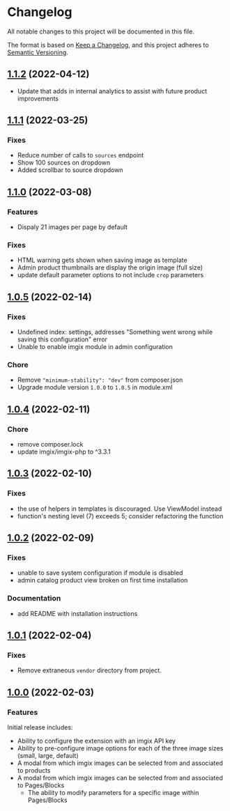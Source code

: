 # Changelog

All notable changes to this project will be documented in this file.

The format is based on [Keep a Changelog](https://keepachangelog.com/en/1.0.0/),
and this project adheres to [Semantic Versioning](https://semver.org/spec/v2.0.0.html).

## [1.1.2](https://github.com/imgix/magento/compare/v1.1.1...v1.1.2) (2022-04-12)

- Update that adds in internal analytics to assist with future product improvements

## [1.1.1](https://github.com/imgix/magento/compare/v1.1.0...v1.1.1) (2022-03-25)

### Fixes

- Reduce number of calls to `sources` endpoint
- Show 100 sources on dropdown
- Added scrollbar to source dropdown

## [1.1.0](https://github.com/imgix/magento/compare/v1.0.5...v1.1.0) (2022-03-08)

### Features

- Dispaly 21 images per page by default

### Fixes

- HTML warning gets shown when saving image as template
- Admin product thumbnails are display the origin image (full size)
- update default parameter options to not include `crop` parameters

## [1.0.5](https://github.com/imgix/magento/compare/v1.0.4...v1.0.5) (2022-02-14)

### Fixes

- Undefined index: settings, addresses "Something went wrong while saving this configuration" error
- Unable to enable imgix module in admin configuration

### Chore

- Remove `"minimum-stability": "dev"` from composer.json
- Upgrade module version `1.0.0` to `1.0.5` in module.xml

## [1.0.4](https://github.com/imgix/magento/compare/v1.0.3...v1.0.4) (2022-02-11)

### Chore

- remove composer.lock
- update imgix/imgix-php to ^3.3.1

## [1.0.3](https://github.com/imgix/magento/compare/v1.0.2...v1.0.3) (2022-02-10)

### Fixes

- the use of helpers in templates is discouraged. Use ViewModel instead
- function's nesting level (7) exceeds 5; consider refactoring the function

## [1.0.2](https://github.com/imgix/magento/compare/v1.0.1...v1.0.2) (2022-02-09)

### Fixes

- unable to save system configuration if module is disabled
- admin catalog product view broken on first time installation

### Documentation

- add README with installation instructions

## [1.0.1](https://github.com/imgix/magento/compare/v1.0.0...v1.0.1) (2022-02-04)

### Fixes

- Remove extraneous `vendor` directory from project.

## [1.0.0](https://github.com/imgix/magento/compare/7f3ce203846b1592bba0ba7471573ede61d0b997...v1.0.0) (2022-02-03)

### Features

Initial release includes:
- Ability to configure the extension with an imgix API key
- Ability to pre-configure image options for each of the three image sizes (small, large, default)
- A modal from which imgix images can be selected from and associated to products
- A modal from which imgix images can be selected from and associated to Pages/Blocks
  - The ability to modify parameters for a specific image within Pages/Blocks
